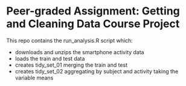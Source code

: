 # Peer-graded Assignment: Getting and Cleaning Data Course Project

This repo contains the run_analysis.R script which:
 - downloads and unzips the smartphone activity data
 - loads the train and test data
 - creates tidy_set_01 merging the train and test
 - creates tidy_set_02 aggregating by subject and activity taking the variable means
